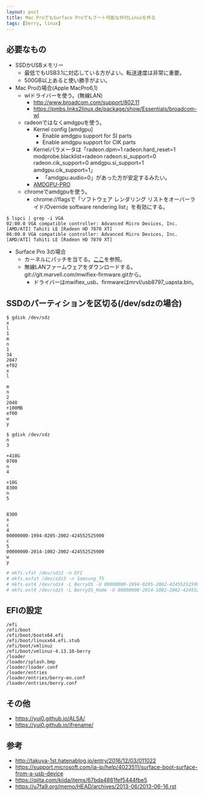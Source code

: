 ```yaml
---
layout: post
title: Mac ProでもSurface Proでもブート可能な外付Linuxを作る
tags: [berry, linux]
---
```


## 必要なもの

- SSDかUSBメモリー
  - 最低でもUSB3.1に対応している方がよい。転送速度は非常に重要。
  - 500GB以上あると使い勝手がよい。
- Mac Proの場合(Apple MacPro6,1)
  - wlドライバーを使う。(無線LAN)
    - http://www.broadcom.com/support/802.11
    - https://pmbs.links2linux.de/package/show/Essentials/broadcom-wl
  - radeonではなくamdgpuを使う。
    - Kernel config [amdgpu]
      - Enable amdgpu support for SI parts
      - Enable amdgpu support for CIK parts
    - Kernelパラメータは「radeon.dpm=1 radeon.hard_reset=1 modprobe.blacklist=radeon radeon.si_support=0 radeon.cik_support=0 amdgpu.si_support=1 amdgpu.cik_support=1」
      - 「amdgpu.audio=0」があった方が安定するみたい。
    - [AMDGPU-PRO](http://support.amd.com/en-us/kb-articles/Pages/AMDGPU-PRO-Driver-for-Linux-Release-Notes.aspx)
  - chromeでamdgpuを使う。
    - chrome://flagsで「ソフトウェア レンダリング リストをオーバーライド/Override software rendering list」を有効にする。

```
$ lspci | grep -i VGA
02:00.0 VGA compatible controller: Advanced Micro Devices, Inc. [AMD/ATI] Tahiti LE [Radeon HD 7870 XT]
06:00.0 VGA compatible controller: Advanced Micro Devices, Inc. [AMD/ATI] Tahiti LE [Radeon HD 7870 XT]
```

- Surface Pro 3の場合
  - カーネルにパッチを当てる。[ここ](https://yui0.github.io/SurfacePro3Linux/)を参照。
  - 無線LANファームウェアをダウンロードする。git://git.marvell.com/mwifiex-firmware.gitから。
    - ドライバーはmwifiex_usb、firmwareはmrvl/usb8797_uapsta.bin。

## SSDのパーティションを区切る(/dev/sdzの場合)

```
$ gdisk /dev/sdz
x
l
1
m
n
1
34
2047
ef02
x
l

m
n
2
2048
+100MB
ef00
w
y
```

```
$ gdisk /dev/sdz
n
3

+410G
0700
n
4

+10G
8300
n
5


8300
x
c
4
00000000-1994-0205-2002-424552525900
c
5
00000000-2014-1002-2002-424552525900
w
y
```

```bash
# mkfs.vfat /dev/sdz2 -n EFI
# mkfs.exfat /dev/sdz3 -n Samsung_T5
# mkfs.ext4 /dev/sdz4 -L BerryOS -U 00000000-1994-0205-2002-424552525900 -m 1
# mkfs.ext4 /dev/sdz5 -L BerryOS_Home -U 00000000-2014-1002-2002-424552525900
```

## EFIの設定

```
/efi
/efi/boot
/efi/boot/bootx64.efi
/efi/boot/linuxx64.efi.stub
/efi/boot/vmlinuz
/efi/boot/vmlinuz-4.13.10-berry
/loader
/loader/splash.bmp
/loader/loader.conf
/loader/entries
/loader/entries/berry-en.conf
/loader/entries/berry.conf
```

## その他

- https://yui0.github.io/ALSA/
- https://yui0.github.io/ifrename/

## 参考

- http://takuya-1st.hatenablog.jp/entry/2016/12/03/011022
- https://support.microsoft.com/ja-jp/help/4023511/surface-boot-surface-from-a-usb-device
- https://qiita.com/kiida/items/67bda4881fef5444fbe5
- https://u7fa9.org/memo/HEAD/archives/2013-06/2013-06-16.rst
